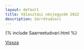 ```yaml
---
layout: default
title: Választási névjegyzék 2022
description: Sárrétudvari
---
```


{% include Saarreetudvari.html %}

[Vissza](./)